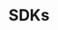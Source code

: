 ---
layout: default
title: SDKs
nav_order: 4
has_children: true
permalink: /docs/Developer Tools/SDKs
---